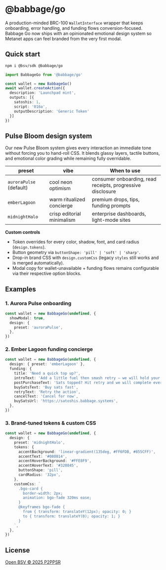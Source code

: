 # @babbage/go

A production-minded BRC-100 `WalletInterface` wrapper that keeps onboarding, error handling, and funding flows conversion-focused. Babbage Go now ships with an opinionated emotional design system so Metanet apps can feel branded from the very first modal.

## Quick start

```bash
npm i @bsv/sdk @babbage/go
```

```ts
import BabbageGo from '@babbage/go'

const wallet = new BabbageGo()
await wallet.createAction({
  description: 'Launchpad mint',
  outputs: [{
    satoshis: 1,
    script: '016a',
    outputDescription: 'Generic Token'
  }]
})
```

## Pulse Bloom design system

Our new Pulse Bloom system gives every interaction an immediate tone without forcing you to hand-roll CSS. It blends glassy layers, tactile buttons, and emotional color grading while remaining fully overridable.

| preset | vibe | When to use |
| --- | --- | --- |
| `auroraPulse` (default) | cool neon optimism | consumer onboarding, read receipts, progressive disclosure |
| `emberLagoon` | warm ritualized concierge | premium drops, tips, funding prompts |
| `midnightHalo` | crisp editorial minimalism | enterprise dashboards, light-mode sites |

**Custom controls**

- Token overrides for every color, shadow, font, and card radius (`design.tokens`).
- Button geometry via `buttonShape: 'pill' | 'soft' | 'sharp'`.
- Drop-in brand CSS with `design.customCss` (legacy `styles` still works and is merged automatically).
- Modal copy for wallet-unavailable + funding flows remains configurable via their respective option blocks.

## Examples

### 1. Aurora Pulse onboarding

```ts
const wallet = new BabbageGo(undefined, {
  showModal: true,
  design: {
    preset: 'auroraPulse',
  },
})
```

### 2. Ember Lagoon funding concierge

```ts
const wallet = new BabbageGo(undefined, {
  design: { preset: 'emberLagoon' },
  funding: {
    title: 'Need a quick top up?',
    introText: 'Add a little fuel then smash retry — we will hold your action in place.',
    postPurchaseText: 'Sats topped? Hit retry and we will complete everything instantly.',
    buySatsText: 'Buy sats fast',
    retryText: 'Retry the action',
    cancelText: 'Cancel for now',
    buySatsUrl: 'https://satoshis.babbage.systems',
  },
})
```

### 3. Brand-tuned tokens & custom CSS

```ts
const wallet = new BabbageGo(undefined, {
  design: {
    preset: 'midnightHalo',
    tokens: {
      accentBackground: 'linear-gradient(135deg, #FF6FDB, #855CFF)',
      accentText: '#080814',
      accentHoverBackground: '#FFE8F9',
      accentHoverText: '#320845',
      buttonShape: 'pill',
      cardRadius: '32px',
    },
    customCss: `
      .bgo-card {
        border-width: 2px;
        animation: bgo-fade 320ms ease;
      }
      @keyframes bgo-fade {
        from { transform: translateY(12px); opacity: 0; }
        to { transform: translateY(0); opacity: 1; }
      }
    `,
  },
})
```

## License

[Open BSV © 2025 P2PPSR](./LICENSE.txt)
